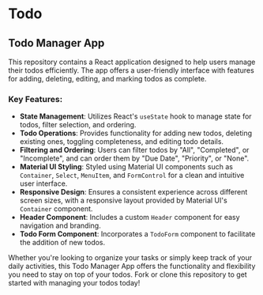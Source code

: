 # Todo
## Todo Manager App

This repository contains a React application designed to help users manage their todos efficiently. The app offers a user-friendly interface with features for adding, deleting, editing, and marking todos as complete. 

### Key Features:

- **State Management**: Utilizes React's `useState` hook to manage state for todos, filter selection, and ordering.
- **Todo Operations**: Provides functionality for adding new todos, deleting existing ones, toggling completeness, and editing todo details.
- **Filtering and Ordering**: Users can filter todos by "All", "Completed", or "Incomplete", and can order them by "Due Date", "Priority", or "None".
- **Material UI Styling**: Styled using Material UI components such as `Container`, `Select`, `MenuItem`, and `FormControl` for a clean and intuitive user interface.
- **Responsive Design**: Ensures a consistent experience across different screen sizes, with a responsive layout provided by Material UI's `Container` component.
- **Header Component**: Includes a custom `Header` component for easy navigation and branding.
- **Todo Form Component**: Incorporates a `TodoForm` component to facilitate the addition of new todos.

Whether you're looking to organize your tasks or simply keep track of your daily activities, this Todo Manager App offers the functionality and flexibility you need to stay on top of your todos. Fork or clone this repository to get started with managing your todos today!
